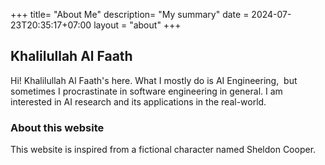 +++
title= "About Me"
description= "My summary"
date = 2024-07-23T20:35:17+07:00
layout = "about"
+++

## Khalilullah Al Faath

Hi! Khalilullah Al Faath's here. What I mostly do is AI Engineering,  but sometimes I procrastinate in software engineering in general. I am interested in AI research and its applications in the real-world.

<!-- ![Khalilullah Al Faath](/images/myself.jpg) -->

### About this website

This website is inspired from a fictional character named Sheldon Cooper.
